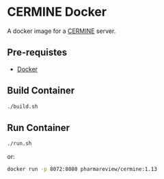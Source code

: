 # CERMINE Docker

A docker image for a [CERMINE](https://github.com/CeON/CERMINE) server.

## Pre-requistes

* [Docker](https://www.docker.com/)

## Build Container

```bash
./build.sh
```

## Run Container

```bash
./run.sh
```

or:

```bash
docker run -p 8072:8080 pharmareview/cermine:1.13
```
